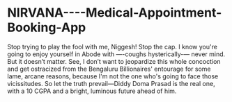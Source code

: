 # NIRVANA----Medical-Appointment-Booking-App 
Stop trying to play the fool with me, Niggesh! Stop the cap. I know you're going to enjoy yourself in Abode with —-coughs hysterically-— never mind. But it doesn’t matter. See, I don’t want to jeopardize this whole concoction and get ostracized from the Bengaluru Billionaires' entourage for some lame, arcane reasons, because I'm not the one who's going to face those vicissitudes. So let the truth prevail—Diddy Doma Prasad is the real one, with a 10 CGPA and a bright, luminous future ahead of him.